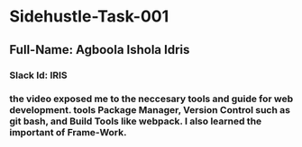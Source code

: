 # Sidehustle-Task-001
## Full-Name: Agboola Ishola Idris
### Slack Id: IRIS
### the video exposed me to the neccesary tools and guide for web development. tools Package Manager, Version Control such as git bash, and Build Tools like webpack. I also learned the important of Frame-Work.
